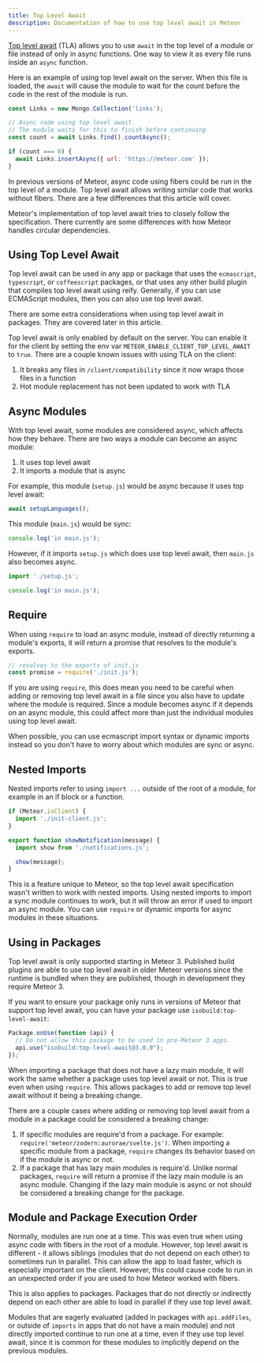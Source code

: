 ```yaml
---
title: Top Level Await
description: Documentation of how to use top level await in Meteor
---
```


[Top level await](https://developer.mozilla.org/en-US/docs/Web/JavaScript/Reference/Operators/await#top_level_await) (TLA) allows you to use `await` in the top level of a module or file instead of only in async functions. One way to view it as every file runs inside an `async` function. 

Here is an example of using top level await on the server. When this file is loaded, the `await` will cause the module to wait for the count before the code in the rest of the module is run.

```js
const Links = new Mongo.Collection('links');

// Async code using top level await.
// The module waits for this to finish before continuing
const count = await Links.find().countAsync();

if (count === 0) {
  await Links.insertAsync({ url: 'https://meteor.com' });
}
```

In previous versions of Meteor, async code using fibers could be run in the top level of a module. Top level await allows writing similar code that works without fibers. There are a few differences that this article will cover.

Meteor's implementation of top level await tries to closely follow the specification. There currently are some differences with how Meteor handles circular dependencies.

## Using Top Level Await

Top level await can be used in any app or package that uses the `ecmascript`, `typescript`, or `coffeescript` packages, or that uses any other build plugin that compiles top level await using reify.
Generally, if you can use ECMAScript modules, then you can also use top level await.

There are some extra considerations when using top level await in packages. They are covered later in this article.

Top level await is only enabled by default on the server. You can enable it for the client by setting the env var `METEOR_ENABLE_CLIENT_TOP_LEVEL_AWAIT` to `true`. There are a couple known issues with using TLA on the client:

1. It breaks any files in `/client/compatibility` since it now wraps those files in a function
2. Hot module replacement has not been updated to work with TLA

## Async Modules

With top level await, some modules are considered async, which affects how they behave. There are two ways a module can become an async module:
1. It uses top level await
2. It imports a module that is async

For example, this module (`setup.js`) would be async because it uses top level await:

```js
await setupLanguages();
```

This module (`main.js`) would be sync:

```js
console.log('in main.js');
```

However, if it imports `setup.js` which does use top level await, then `main.js` also becomes async.

```js
import './setup.js';

console.log('in main.js');
```

## Require

When using `require` to load an async module, instead of directly returning a module's exports, it will return a promise that resolves to the module's exports.

```js
// resolves to the exports of init.js
const promise = require('./init.js');
```

If you are using `require`, this does mean you need to be careful when adding or removing top level await in a file since you also have to update where the module is required.
Since a module becomes async if it depends on an async module, this could affect more than just the individual modules using top level await.

When possible, you can use ecmascript import syntax or dynamic imports instead so you don't have to worry about which modules are sync or async.

## Nested Imports

Nested imports refer to using `import ...` outside of the root of a module, for example in an if block or a function.

```js
if (Meteor.isClient) {
  import './init-client.js';
}

export function showNotification(message) {
  import show from './notifications.js';

  show(message);
}
```

 This is a feature unique to Meteor, so the top level await specification wasn't written to work with nested imports. Using nested imports to import a sync module continues to work, but it will throw an error if used to import an async module. You can use `require` or dynamic imports for async modules in these situations.

## Using in Packages

Top level await is only supported starting in Meteor 3.  Published build plugins are able to use top level await in older Meteor versions since the runtime is bundled when they are published, though in development they require Meteor 3.

If you want to ensure your package only runs in versions of Meteor that support top level await, you can have your package use `isobuild:top-level-await`:

```js
Package.onUse(function (api) {
  // Do not allow this package to be used in pre-Meteor 3 apps.
  api.use("isobuild:top-level-await@3.0.0");
});
```

When importing a package that does not have a lazy main module, it will work the same whether a package uses top level await or not. This is true even when using `require`. This allows packages to add or remove top level await without it being a breaking change.

There are a couple cases where adding or removing top level await from a module in a package could be considered a breaking change:

1. If specific modules are require'd from a package. For example: `require('meteor/zodern:aurorae/svelte.js')`. When importing a specific module from a package, `require` changes its behavior based on if the module is async or not.
2. If a package that has lazy main modules is require'd. Unlike normal packages, `require` will return a promise if the lazy main module is an async module. Changing if the lazy main module is async or not should be considered a breaking change for the package.

## Module and Package Execution Order

Normally, modules are run one at a time. This was even true when using async code with fibers in the root of a module. However, top level await is different - it allows siblings (modules that do not depend on each other) to sometimes run in parallel. This can allow the app to load faster, which is especially important on the client. However, this could cause code to run in an unexpected order if you are used to how Meteor worked with fibers.

This is also applies to packages. Packages that do not directly or indirectly depend on each other are able to load in parallel if they use top level await.

Modules that are eagerly evaluated (added in packages with `api.addFiles`, or outside of `imports` in apps that do not have a main module) and not directly imported continue to run one at a time, even if they use top level await, since it is common for these modules to implicitly depend on the previous modules.
